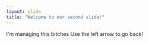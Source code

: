 ```yaml
---
layout: slide
title: "Welcome to our second slide!"
---
```

I'm managing this bitches
Use the left arrow to go back!
